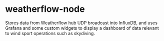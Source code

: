 # weatherflow-node

Stores data from Weatherflow hub UDP broadcast into InfluxDB, and uses Grafana and some custom widgets to display a dashboard of data relevant to wind sport operations such as skydiving.
